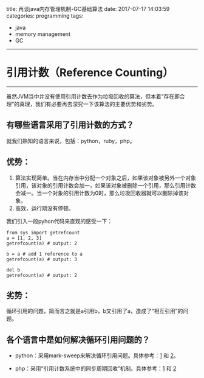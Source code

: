 title: 再谈java内存管理机制-GC基础算法
date: 2017-07-17 14:03:59
categories: programming
tags:
- java
- memory management
- GC
---

# 引用计数（Reference Counting）
---

虽然JVM当中并没有使用引用计数去作为垃圾回收的算法，但本着“存在即合理”的真理，我们有必要再去深究一下该算法的主要优势和劣势。

<!--more-->

## 有哪些语言采用了引用计数的方式？
就我们熟知的语言来说，包括：python，ruby，php。

## 优势：
1. 算法实现简单。当在内存当中分配一个对象之后，如果该对象被另外一个对象引用，该对象的引用计数会加一，如果该对象被删除一个引用，那么引用计数会减一。当一个对象的引用计数为0时，那么垃圾回收器就可以删除掉该对象。
2. 高效，运行期没有停顿。

我们引入一段pyhon代码来直观的感受一下：

```
from sys import getrefcount
a = [1, 2, 3]
getrefcount(a) # output: 2

b = a # add 1 reference to a
getrefcount(a) # output: 3

del b
getrefcount(a) # output: 2
```

## 劣势：
循环引用的问题，简而言之就是a引用b，b又引用了a，造成了“相互引用”的问题。

## 各个语言中是如何解决循环引用问题的？

* python：采用mark-sweep来解决循环引用问题。具体参考：[1](http://hbprotoss.github.io/posts/pythonla-ji-hui-shou-ji-zhi.html) 和 [2](http://www.wklken.me/posts/2015/09/29/python-source-gc.html)。

* php：采用“引用计数系统中的同步周期回收”机制。具体参考：[1](http://docs.php.net/manual/zh/features.gc.collecting-cycles.php) 和 [2](http://www.php-internals.com/book/?p=chapt06/06-04-01-new-garbage-collection)

